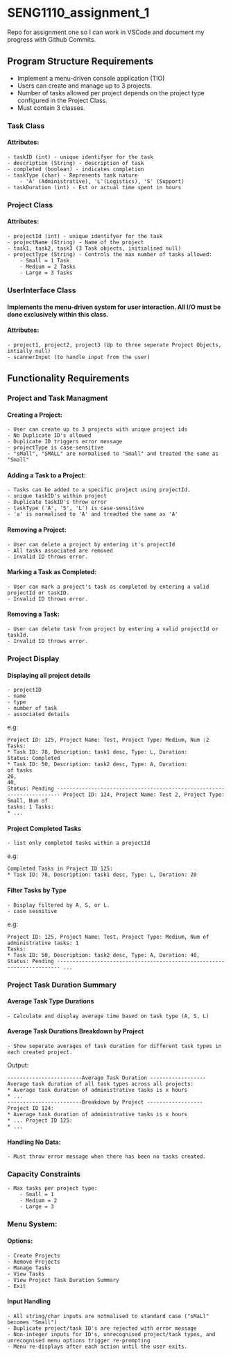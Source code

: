 # SENG1110_assignment_1
Repo for assignment one so I can work in VSCode and document my progress with Github Commits. 


## Program Structure Requirements
- Implement a menu-driven console application (TIO)
- Users can create and manage up to 3 projects.
- Number of tasks allowed per project depends on the project type configured in the Project Class. 
- Must contain 3 classes.

### Task Class
#### Attributes:
    - taskID (int) - unique identifyer for the task
    - description (String) - description of task
    - completed (boolean) - indicates completion
    - taskType (char) - Represents task nature 
        - 'A' (Administrative), 'L'(Logistics), 'S' (Support)
    - taskDuration (int) - Est or actual time spent in hours

### Project Class
#### Attributes:
    - projectId (int) - unique identifyer for the task
    - projectName (String) - Name of the project
    - task1, task2, task3 (3 Task objects, initialised null)
    - projectType (String) - Controls the max number of tasks allowed:
        - Small = 1 Task
        - Medium = 2 Tasks
        - Large = 3 Tasks

### UserInterface Class
#### Implements the menu-driven system for user interaction. All I/O must be done exclusively within this class. 
#### Attributes:
    - project1, project2, project3 (Up to three seperate Project Objects, intially null)
    - scannerInput (to handle input from the user)


## Functionality Requirements
### Project and Task Managment

#### Creating a Project:
    - User can create up to 3 projects with unique project ids
    - No Duplicate ID's allowed
    - Duplicate ID triggers error message
    - projectType is case-sensitive 
    - "sMall", "SMALL" are normalised to "Small" and treated the same as "Small"

#### Adding a Task to a Project:
    - Tasks can be added to a specific project using projectId.
    - unique taskID's within project
    - Duplicate taskID's throw error
    - taskType ('A', 'S', 'L') is case-sensitive
    - 'a' is normalised to 'A' and treadted the same as 'A'

#### Removing a Project:
    - User can delete a project by entering it's projectId
    - All tasks associated are removed
    - Invalid ID throws error.

#### Marking a Task as Completed:
    - User can mark a project's task as completed by entering a valid projectId or taskID. 
    - Invalid ID throws error.

#### Removing a Task:
    - User can delete task from project by entering a valid projectId or taskId.
    - Invalid ID throws error. 


### Project Display
#### Displaying all project details
    - projectID
    - name
    - type
    - number of task
    - associated details

e.g:

```
Project ID: 125, Project Name: Test, Project Type: Medium, Num :2
Tasks:
* Task ID: 78, Description: task1 desc, Type: L, Duration:
Status: Completed
* Task ID: 50, Description: task2 desc, Type: A, Duration:
of tasks
20,
40,
Status: Pending ----------------------------------------------------------------------- Project ID: 124, Project Name: Test 2, Project Type: Small, Num of
tasks: 1 Tasks:
* ...
```

#### Project Completed Tasks
    - list only completed tasks within a projectId

e.g:
```
Completed Tasks in Project ID 125:
* Task ID: 78, Description: task1 desc, Type: L, Duration: 20
```

#### Filter Tasks by Type
    - Display filtered by A, S, or L.
    - case sesnitive

e.g:
```
Project ID: 125, Project Name: Test, Project Type: Medium, Num of administrative tasks: 1
Tasks:
* Task ID: 50, Description: task2 desc, Type: A, Duration: 40,
Status: Pending ----------------------------------------------------------------------- ...
```

### Project Task Duration Summary
#### Average Task Type Durations
    - Calculate and display average time based on task type (A, S, L)

#### Average Task Durations Breakdown by Project
    - Show seperate averages of task duration for different task types in each created project. 

Output:

```
------------------------Average Task Duration ------------------ Average task duration of all task types across all projects:
* Average task duration of administrative tasks is x hours
* ...
------------------------Breakdown by Project ------------------ Project ID 124:
* Average task duration of administrative tasks is x hours
* ... Project ID 125:
* ...
```

#### Handling No Data:
    - Must throw error message when there has been no tasks created.

### Capacity Constraints
    - Max tasks per project type:
        - Small = 1
        - Medium = 2
        - Large = 3

### Menu System:
#### Options:
    - Create Projects
    - Remove Projects
    - Manage Tasks
    - View Tasks
    - View Project Task Duration Summary
    - Exit

#### Input Handling
    - All string/char inputs are notmalised to standard case ("sMaLl" becomes "Small")
    - Duplicate project/task ID's are rejected with error message
    - Non-integer inputs for ID's, unrecognised project/task types, and unrecognised menu options trigger re-prompting
    - Menu re-displays after each action until the user exits.
    